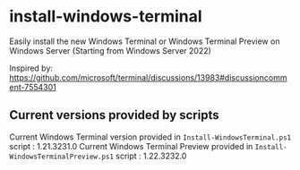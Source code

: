 # install-windows-terminal
Easily install the new Windows Terminal or Windows Terminal Preview on Windows Server (Starting from Windows Server 2022)

Inspired by: https://github.com/microsoft/terminal/discussions/13983#discussioncomment-7554301

## Current versions provided by scripts
Current Windows Terminal version provided in `Install-WindowsTerminal.ps1` script : 1.21.3231.0
Current Windows Terminal Preview provided in `Install-WindowsTerminalPreview.ps1` script : 1.22.3232.0
